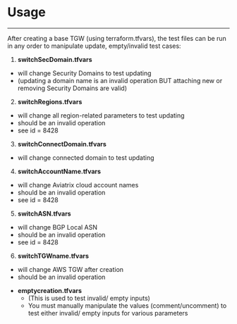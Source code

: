 # Usage
---

After creating a base TGW (using terraform.tfvars), the test files can be run in any order to manipulate update, empty/invalid test cases:

1. **switchSecDomain.tfvars**
  - will change Security Domains to test updating
  - (updating a domain name is an invalid operation BUT attaching new or removing Security Domains are valid)
2. **switchRegions.tfvars**
  - will change all region-related parameters to test updating
  - should be an invalid operation
  - see id = 8428
3. **switchConnectDomain.tfvars**
  - will change connected domain to test updating
4. **switchAccountName.tfvars**
  - will change Aviatrix cloud account names
  - should be an invalid operation
  - see id = 8428
5. **switchASN.tfvars**
  - will change BGP Local ASN
  - should be an invalid operation
  - see id = 8428
6. **switchTGWname.tfvars**
  - will change AWS TGW after creation
  - should be an invalid operation

* **emptycreation.tfvars**
  * (This is used to test invalid/ empty inputs)
  * You must manually manipulate the values (comment/uncomment) to test either invalid/ empty inputs for various parameters
